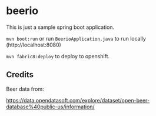 # beerio

This is just a sample spring boot application.

`mvn boot:run` or run `BeerioApplication.java` to run locally (http://localhost:8080)

`mvn fabric8:deploy` to deploy to openshift.

## Credits

Beer data from:

https://data.opendatasoft.com/explore/dataset/open-beer-database%40public-us/information/